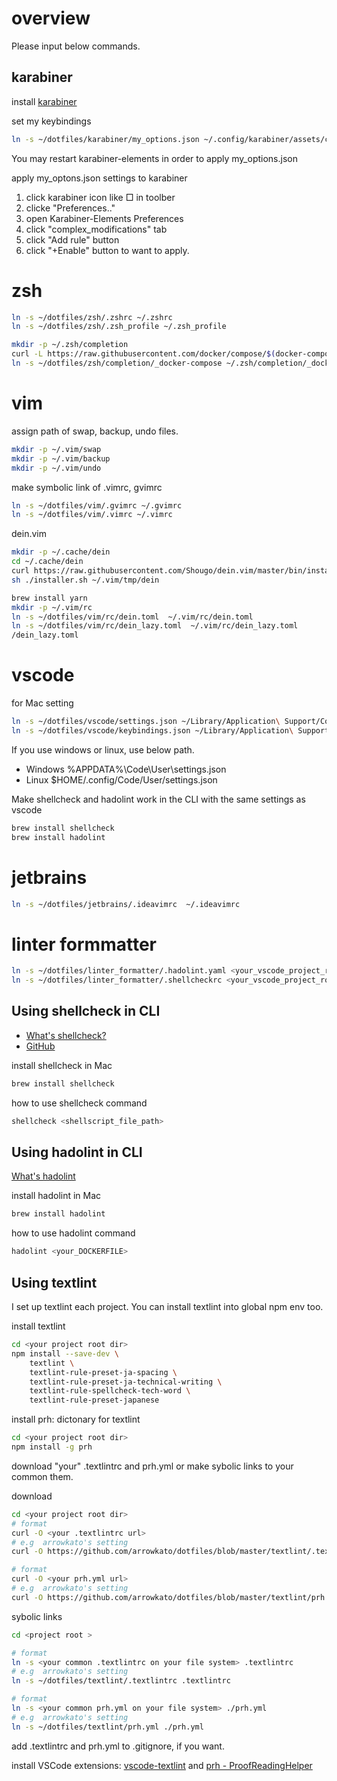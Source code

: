 # overview
Please input below commands.

## karabiner
install [karabiner](https://karabiner-elements.pqrs.org/)

set my keybindings
```zsh
ln -s ~/dotfiles/karabiner/my_options.json ~/.config/karabiner/assets/complex_modifications/my_option.json
```

You may restart karabiner-elements in order to apply my_options.json

apply my_optons.json settings to karabiner
1. click karabiner icon like □ in toolber
2. clicke "Preferences.."
3. open Karabiner-Elements Preferences
4. click "complex_modifications" tab
5. click "Add rule" button
6. click "+Enable" button to want to apply.



# zsh
```zsh
ln -s ~/dotfiles/zsh/.zshrc ~/.zshrc
ln -s ~/dotfiles/zsh/.zsh_profile ~/.zsh_profile

mkdir -p ~/.zsh/completion
curl -L https://raw.githubusercontent.com/docker/compose/$(docker-compose version --short)/contrib/completion/zsh/_docker-compose > ~/dotfiles/zsh/completion/_docker-compose
ln -s ~/dotfiles/zsh/completion/_docker-compose ~/.zsh/completion/_docker-compose
```

# vim

assign path of swap, backup, undo files.
```zsh
mkdir -p ~/.vim/swap
mkdir -p ~/.vim/backup
mkdir -p ~/.vim/undo
```

make symbolic link of .vimrc, gvimrc
```zsh
ln -s ~/dotfiles/vim/.gvimrc ~/.gvimrc
ln -s ~/dotfiles/vim/.vimrc ~/.vimrc
```

dein.vim
```zsh
mkdir -p ~/.cache/dein
cd ~/.cache/dein
curl https://raw.githubusercontent.com/Shougo/dein.vim/master/bin/installer.sh > installer.sh
sh ./installer.sh ~/.vim/tmp/dein

brew install yarn
mkdir -p ~/.vim/rc
ln -s ~/dotfiles/vim/rc/dein.toml  ~/.vim/rc/dein.toml
ln -s ~/dotfiles/vim/rc/dein_lazy.toml  ~/.vim/rc/dein_lazy.toml
/dein_lazy.toml
```

# vscode

for Mac setting
```zsh
ln -s ~/dotfiles/vscode/settings.json ~/Library/Application\ Support/Code/User/settings.json
ln -s ~/dotfiles/vscode/keybindings.json ~/Library/Application\ Support/Code/User/keybindings.json
```
If you use windows or linux, use below path.
* Windows %APPDATA%\Code\User\settings.json
* Linux $HOME/.config/Code/User/settings.json

Make shellcheck and hadolint work in the CLI with the same settings as vscode
```zsh
brew install shellcheck
brew install hadolint
```



# jetbrains

```zsh
ln -s ~/dotfiles/jetbrains/.ideavimrc  ~/.ideavimrc
```


# linter formmatter

```zsh
ln -s ~/dotfiles/linter_formatter/.hadolint.yaml <your_vscode_project_root_dir>/.hadolint.yaml
ln -s ~/dotfiles/linter_formatter/.shellcheckrc <your_vscode_project_root_dir>/.shellcheckrc
```

## Using shellcheck in CLI

- [What's shellcheck?](https://www.shellcheck.net/)
- [GitHub](https://github.com/koalaman/shellcheck)

install shellcheck in Mac
```zsh
brew install shellcheck
```
how to use shellcheck command
```zsh
shellcheck <shellscript_file_path>
```

## Using hadolint in CLI

[What's hadolint](https://github.com/hadolint/hadolint)

install hadolint in Mac
```zsh
brew install hadolint
```
how to use hadolint command
```zsh
hadolint <your_DOCKERFILE>
```

## Using textlint

I set up textlint each project.
You can install textlint into global npm env too.

install textlint
```zsh
cd <your project root dir>
npm install --save-dev \
    textlint \
    textlint-rule-preset-ja-spacing \
    textlint-rule-preset-ja-technical-writing \
    textlint-rule-spellcheck-tech-word \
    textlint-rule-preset-japanese
```

install prh: dictonary for textlint
```zsh
cd <your project root dir>
npm install -g prh
```

download "your" .textlintrc and prh.yml
or make sybolic links to your common them.

download
```zsh
cd <your project root dir>
# format
curl -O <your .textlintrc url>
# e.g  arrowkato's setting
curl -O https://github.com/arrowkato/dotfiles/blob/master/textlint/.textlintrc

# format
curl -O <your prh.yml url>
# e.g  arrowkato's setting
curl -O https://github.com/arrowkato/dotfiles/blob/master/textlint/prh.yml
```

sybolic links
```zsh
cd <project root >

# format
ln -s <your common .textlintrc on your file system> .textlintrc
# e.g  arrowkato's setting
ln -s ~/dotfiles/textlint/.textlintrc .textlintrc

# format
ln -s <your common prh.yml on your file system> ./prh.yml
# e.g  arrowkato's setting
ln -s ~/dotfiles/textlint/prh.yml ./prh.yml
```

add .textlintrc and prh.yml to .gitignore, if you want.


install VSCode extensions: [vscode-textlint](https://marketplace.visualstudio.com/items?itemName=taichi.vscode-textlint) and [prh - ProofReadingHelper](https://marketplace.visualstudio.com/items?itemName=vvakame.vscode-prh-extention)
